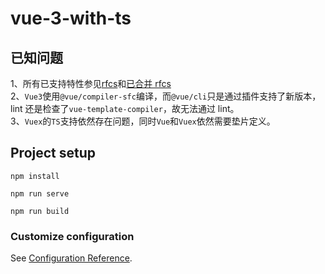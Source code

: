 # vue-3-with-ts

## 已知问题

1、所有已支持特性参见[rfcs](https://github.com/vuejs/rfcs/tree/master/actzive-rfcs)和[已合并 rfcs](https://github.com/vuejs/rfcs/pulls?q=is%3Apr+is%3Amerged+label%3A3.x)<br />
2、`Vue3`使用`@vue/compiler-sfc`编译，而`@vue/cli`只是通过插件支持了新版本，lint 还是检查了`vue-template-compiler`，故无法通过 lint。<br />
3、`Vuex`的`TS`支持依然存在问题，同时`Vue`和`Vuex`依然需要垫片定义。

## Project setup

```
npm install

npm run serve

npm run build
```

### Customize configuration

See [Configuration Reference](https://cli.vuejs.org/config/).
